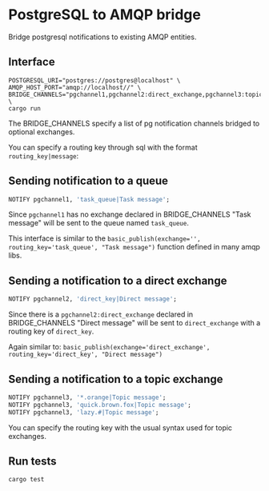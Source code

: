# PostgreSQL to AMQP bridge 

Bridge postgresql notifications to existing AMQP entities.

## Interface

```shell
POSTGRESQL_URI="postgres://postgres@localhost" \
AMQP_HOST_PORT="amqp://localhost//" \
BRIDGE_CHANNELS="pgchannel1,pgchannel2:direct_exchange,pgchannel3:topic_exchange" \
cargo run
```

The BRIDGE_CHANNELS specify a list of pg notification channels bridged to optional exchanges. 

You can specify a routing key through sql with the format ```routing_key|message```:

## Sending notification to a queue

```sql
NOTIFY pgchannel1, 'task_queue|Task message';
```

Since ```pgchannel1``` has no exchange declared in BRIDGE_CHANNELS "Task message" will be sent to the queue named ```task_queue```.

This interface is similar to the ```basic_publish(exchange='', routing_key='task_queue', "Task message")``` function defined in many amqp libs.

## Sending a notification to a direct exchange

```sql
NOTIFY pgchannel2, 'direct_key|Direct message';
```

Since there is a ```pgchannel2:direct_exchange``` declared in BRIDGE_CHANNELS "Direct message" will be sent to ```direct_exchange``` with a routing key of ```direct_key```.

Again similar to: ```basic_publish(exchange='direct_exchange', routing_key='direct_key', "Direct message")```

## Sending a notification to a topic exchange

```sql
NOTIFY pgchannel3, '*.orange|Topic message';
NOTIFY pgchannel3, 'quick.brown.fox|Topic message';
NOTIFY pgchannel3, 'lazy.#|Topic message';
```

You can specify the routing key with the usual syntax used for topic exchanges.

## Run tests

```shell
cargo test
```
